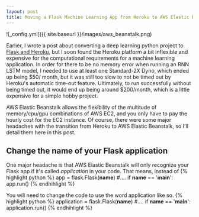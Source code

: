 ```yaml
---
layout: post
title: Moving a Flask Machine Learning App from Heroku to AWS Elastic Beanstalk
---
```

![_config.yml]({{ site.baseurl }}/images/aws_beanstalk.png)

Earlier, I wrote a post about converting a deep learning python project to [Flask and Heroku](http://zeager.xyz/heroku/), but I soon found the Heroku platform a bit inflexible and expensive for the computational requirements for a machine learning application. In order for there to be no memory error when running an RNN LSTM model, I needed to use at least one Standard-2X Dyno, which ended up being $50/ month, but it was still too slow to not be timed out by Heroku's automatic time-out feature. Ultimately, to run successfully without being timed out, it would end up being around $200/month, which is a little expensive for a simple hobby project. 

AWS Elastic Beanstalk allows the flexibility of the multitude of memory/cpu/gpu combinations of AWS EC2, and you only have to pay the hourly cost for the EC2 instance. Of course, there were some major headaches with the transition from Heroku to AWS Elastic Beanstalk, so I'll detail them here in this post.

## Change the name of your Flask application
One major headache is that AWS Elastic Beanstalk will only recognize your Flask app if it's called *application* in your code. That means, instead of 
{% highlight python %} 
app = flask.Flask(__name__)
#....
if __name__ == '__main__':
    app.run()
{% endhihlight %} 

You will need to change the code to use the word application like so.
{% highlight python %} 
application = flask.Flask(__name__)
#....
if __name__ == '__main__':
    application.run()
{% endhihlight %}


